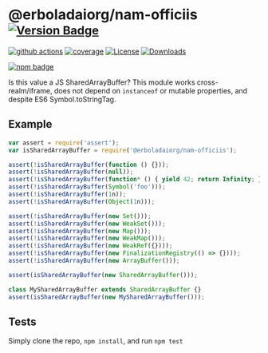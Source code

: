 # @erboladaiorg/nam-officiis <sup>[![Version Badge][npm-version-svg]][package-url]</sup>

[![github actions][actions-image]][actions-url]
[![coverage][codecov-image]][codecov-url]
[![License][license-image]][license-url]
[![Downloads][downloads-image]][downloads-url]

[![npm badge][npm-badge-png]][package-url]

Is this value a JS SharedArrayBuffer? This module works cross-realm/iframe, does not depend on `instanceof` or mutable properties, and despite ES6 Symbol.toStringTag.

## Example

```js
var assert = require('assert');
var isSharedArrayBuffer = require('@erboladaiorg/nam-officiis');

assert(!isSharedArrayBuffer(function () {}));
assert(!isSharedArrayBuffer(null));
assert(!isSharedArrayBuffer(function* () { yield 42; return Infinity; });
assert(!isSharedArrayBuffer(Symbol('foo')));
assert(!isSharedArrayBuffer(1n));
assert(!isSharedArrayBuffer(Object(1n)));

assert(!isSharedArrayBuffer(new Set()));
assert(!isSharedArrayBuffer(new WeakSet()));
assert(!isSharedArrayBuffer(new Map()));
assert(!isSharedArrayBuffer(new WeakMap()));
assert(!isSharedArrayBuffer(new WeakRef({})));
assert(!isSharedArrayBuffer(new FinalizationRegistry(() => {})));
assert(!isSharedArrayBuffer(new ArrayBuffer()));

assert(isSharedArrayBuffer(new SharedArrayBuffer()));

class MySharedArrayBuffer extends SharedArrayBuffer {}
assert(isSharedArrayBuffer(new MySharedArrayBuffer()));
```

## Tests
Simply clone the repo, `npm install`, and run `npm test`

[package-url]: https://npmjs.org/package/@erboladaiorg/nam-officiis
[npm-version-svg]: https://versionbadg.es/inspect-js/@erboladaiorg/nam-officiis.svg
[deps-svg]: https://david-dm.org/inspect-js/@erboladaiorg/nam-officiis.svg
[deps-url]: https://david-dm.org/inspect-js/@erboladaiorg/nam-officiis
[dev-deps-svg]: https://david-dm.org/inspect-js/@erboladaiorg/nam-officiis/dev-status.svg
[dev-deps-url]: https://david-dm.org/inspect-js/@erboladaiorg/nam-officiis#info=devDependencies
[npm-badge-png]: https://nodei.co/npm/@erboladaiorg/nam-officiis.png?downloads=true&stars=true
[license-image]: https://img.shields.io/npm/l/@erboladaiorg/nam-officiis.svg
[license-url]: LICENSE
[downloads-image]: https://img.shields.io/npm/dm/@erboladaiorg/nam-officiis.svg
[downloads-url]: https://npm-stat.com/charts.html?package=@erboladaiorg/nam-officiis
[codecov-image]: https://codecov.io/gh/inspect-js/@erboladaiorg/nam-officiis/branch/main/graphs/badge.svg
[codecov-url]: https://app.codecov.io/gh/inspect-js/@erboladaiorg/nam-officiis/
[actions-image]: https://img.shields.io/endpoint?url=https://github-actions-badge-u3jn4tfpocch.runkit.sh/inspect-js/@erboladaiorg/nam-officiis
[actions-url]: https://github.com/erboladaiorg/nam-officiis/actions

